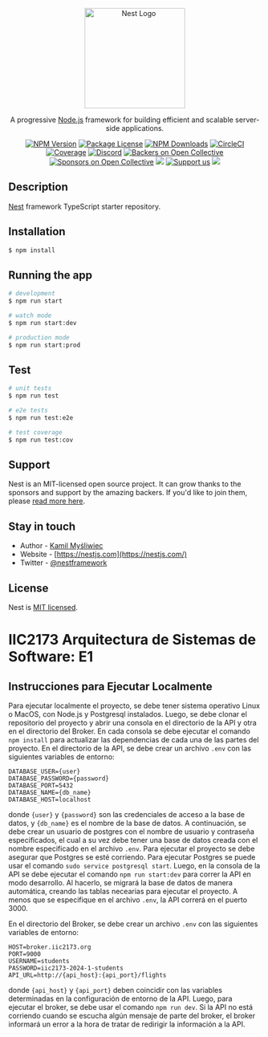 <p align="center">
  <a href="http://nestjs.com/" target="blank"><img src="https://nestjs.com/img/logo-small.svg" width="200" alt="Nest Logo" /></a>
</p>

[circleci-image]: https://img.shields.io/circleci/build/github/nestjs/nest/master?token=abc123def456
[circleci-url]: https://circleci.com/gh/nestjs/nest

  <p align="center">A progressive <a href="http://nodejs.org" target="_blank">Node.js</a> framework for building efficient and scalable server-side applications.</p>
    <p align="center">
<a href="https://www.npmjs.com/~nestjscore" target="_blank"><img src="https://img.shields.io/npm/v/@nestjs/core.svg" alt="NPM Version" /></a>
<a href="https://www.npmjs.com/~nestjscore" target="_blank"><img src="https://img.shields.io/npm/l/@nestjs/core.svg" alt="Package License" /></a>
<a href="https://www.npmjs.com/~nestjscore" target="_blank"><img src="https://img.shields.io/npm/dm/@nestjs/common.svg" alt="NPM Downloads" /></a>
<a href="https://circleci.com/gh/nestjs/nest" target="_blank"><img src="https://img.shields.io/circleci/build/github/nestjs/nest/master" alt="CircleCI" /></a>
<a href="https://coveralls.io/github/nestjs/nest?branch=master" target="_blank"><img src="https://coveralls.io/repos/github/nestjs/nest/badge.svg?branch=master#9" alt="Coverage" /></a>
<a href="https://discord.gg/G7Qnnhy" target="_blank"><img src="https://img.shields.io/badge/discord-online-brightgreen.svg" alt="Discord"/></a>
<a href="https://opencollective.com/nest#backer" target="_blank"><img src="https://opencollective.com/nest/backers/badge.svg" alt="Backers on Open Collective" /></a>
<a href="https://opencollective.com/nest#sponsor" target="_blank"><img src="https://opencollective.com/nest/sponsors/badge.svg" alt="Sponsors on Open Collective" /></a>
  <a href="https://paypal.me/kamilmysliwiec" target="_blank"><img src="https://img.shields.io/badge/Donate-PayPal-ff3f59.svg"/></a>
    <a href="https://opencollective.com/nest#sponsor"  target="_blank"><img src="https://img.shields.io/badge/Support%20us-Open%20Collective-41B883.svg" alt="Support us"></a>
  <a href="https://twitter.com/nestframework" target="_blank"><img src="https://img.shields.io/twitter/follow/nestframework.svg?style=social&label=Follow"></a>
</p>
  <!--[![Backers on Open Collective](https://opencollective.com/nest/backers/badge.svg)](https://opencollective.com/nest#backer)
  [![Sponsors on Open Collective](https://opencollective.com/nest/sponsors/badge.svg)](https://opencollective.com/nest#sponsor)-->

## Description

[Nest](https://github.com/nestjs/nest) framework TypeScript starter repository.

## Installation

```bash
$ npm install
```

## Running the app

```bash
# development
$ npm run start

# watch mode
$ npm run start:dev

# production mode
$ npm run start:prod
```

## Test

```bash
# unit tests
$ npm run test

# e2e tests
$ npm run test:e2e

# test coverage
$ npm run test:cov
```

## Support

Nest is an MIT-licensed open source project. It can grow thanks to the sponsors and support by the amazing backers. If you'd like to join them, please [read more here](https://docs.nestjs.com/support).

## Stay in touch

- Author - [Kamil Myśliwiec](https://kamilmysliwiec.com)
- Website - [https://nestjs.com](https://nestjs.com/)
- Twitter - [@nestframework](https://twitter.com/nestframework)

## License

Nest is [MIT licensed](LICENSE).

# IIC2173 Arquitectura de Sistemas de Software: E1

## Instrucciones para Ejecutar Localmente

Para ejecutar localmente el proyecto, se debe tener sistema operativo Linux o MacOS, con Node.js y Postgresql instalados. Luego, se debe clonar el repositorio del proyecto y abrir una consola en el directorio de la API y otra en el directorio del Broker. En cada consola se debe ejecutar el comando `npm install` para actualizar las dependencias de cada una de las partes del proyecto. En el directorio de la API, se debe crear un archivo `.env` con las siguientes variables de entorno:

```
DATABASE_USER={user}
DATABASE_PASSWORD={password}
DATABASE_PORT=5432
DATABASE_NAME={db_name}
DATABASE_HOST=localhost
```

donde `{user}` y `{password}` son las credenciales de acceso a la base de datos, y `{db_name}` es el nombre de la base de datos. A continuación, se debe crear un usuario de postgres con el nombre de usuario y contraseña especificados, el cual a su vez debe tener una base de datos creada con el nombre especificado en el archivo `.env`.
Para ejecutar el proyecto se debe asegurar que Postgres se esté corriendo. Para ejecutar Postgres se puede usar el comando `sudo service postgresql start`. Luego, en la consola de la API se debe ejecutar el comando `npm run start:dev` para correr la API en modo desarrollo. Al hacerlo, se migrará la base de datos de manera automática, creando las tablas necearias para ejecutar el proyecto. A menos que se especifique en el archivo `.env`, la API correrá en el puerto 3000.


En el directorio del Broker, se debe crear un archivo `.env` con las siguientes variables de entorno:

```
HOST=broker.iic2173.org
PORT=9000
USERNAME=students
PASSWORD=iic2173-2024-1-students
API_URL=http://{api_host}:{api_port}/flights
```

donde `{api_host}` y `{api_port}` deben coincidir con las variables determinadas en la configuración de entorno de la API. Luego, para ejecutar el broker, se debe usar el comando `npm run dev`. Si la API no está corriendo cuando se escucha algún mensaje de parte del broker, el broker informará un error a la hora de tratar de redirigir la información a la API.
